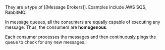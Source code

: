 They are a type of [[Message Brokers]]. Examples include AWS SQS, RabbitMQ. 

In message queues, all the consumers are equally capable of executing any message. Thus, the consumers are **homogenous**.

Each consumer processes the messages and then continuously pings the queue to check for any new messages. 

